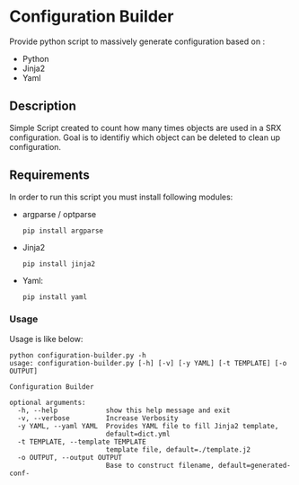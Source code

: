 # Configuration Builder

Provide python script to massively generate configuration based on :
- Python
- Jinja2
- Yaml

## Description

Simple Script created to count how many times objects are used in a SRX configuration. Goal is to identifiy which object can be deleted to clean up configuration.

## Requirements

In order to run this script you must install following modules:

- argparse / optparse

	```pip install argparse```

- Jinja2

    ```pip install jinja2```

- Yaml:

    ```pip install yaml```

### Usage
Usage is like below:

    python configuration-builder.py -h
    usage: configuration-builder.py [-h] [-v] [-y YAML] [-t TEMPLATE] [-o OUTPUT]

    Configuration Builder

    optional arguments:
      -h, --help            show this help message and exit
      -v, --verbose         Increase Verbosity
      -y YAML, --yaml YAML  Provides YAML file to fill Jinja2 template,
                            default=dict.yml
      -t TEMPLATE, --template TEMPLATE
                            template file, default=./template.j2
      -o OUTPUT, --output OUTPUT
                            Base to construct filename, default=generated-conf-